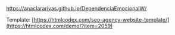 https://anaclararivas.github.io/DependenciaEmocionalW/

Template: [https://htmlcodex.com/seo-agency-website-template/](https://htmlcodex.com/demo/?item=2059)
